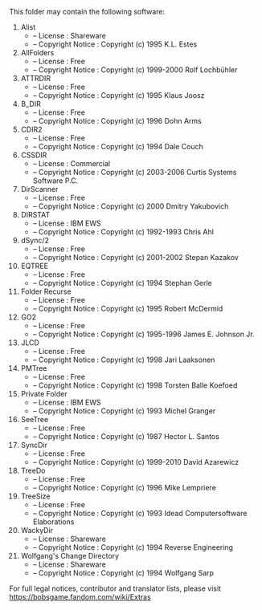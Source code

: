 ﻿This folder may contain the following software:

1. Alist
   - – License : Shareware
   - – Copyright Notice : Copyright (c) 1995 K.L. Estes
2. AllFolders
   - – License : Free
   - – Copyright Notice : Copyright (c) 1999-2000 Rolf Lochbühler
3. ATTRDIR
   - – License : Free
   - – Copyright Notice : Copyright (c) 1995 Klaus Joosz
4. B_DIR
   - – License : Free
   - – Copyright Notice : Copyright (c) 1996 Dohn Arms
5. CDIR2
   - – License : Free
   - – Copyright Notice : Copyright (c) 1994 Dale Couch
6. CSSDIR
   - – License : Commercial
   - – Copyright Notice : Copyright (c) 2003-2006 Curtis Systems Software P.C.
7. DirScanner
   - – License : Free
   - – Copyright Notice : Copyright (c) 2000 Dmitry Yakubovich
8. DIRSTAT
   - – License : IBM EWS
   - – Copyright Notice : Copyright (c) 1992-1993 Chris Ahl
9. dSync/2
   - – License : Free
   - – Copyright Notice : Copyright (c) 2001-2002 Stepan Kazakov
10. EQTREE
    - – License : Free
    - – Copyright Notice : Copyright (c) 1994 Stephan Gerle
11. Folder Recurse
    - – License : Free
    - – Copyright Notice : Copyright (c) 1995 Robert McDermid
12. GO2
    - – License : Free
    - – Copyright Notice : Copyright (c) 1995-1996 James E. Johnson Jr.
13. JLCD
    - – License : Free
    - – Copyright Notice : Copyright (c) 1998 Jari Laaksonen
14. PMTree
    - – License : Free
    - – Copyright Notice : Copyright (c) 1998 Torsten Balle Koefoed
15. Private Folder
    - – License : IBM EWS
    - – Copyright Notice : Copyright (c) 1993 Michel Granger
16. SeeTree
    - – License : Free
    - – Copyright Notice : Copyright (c) 1987 Hector L. Santos
17. SyncDir
    - – License : Free
    - – Copyright Notice : Copyright (c) 1999-2010 David Azarewicz
18. TreeDo
    - – License : Free
    - – Copyright Notice : Copyright (c) 1996 Mike Lempriere
19. TreeSize
    - – License : Free
    - – Copyright Notice : Copyright (c) 1993 Idead Computersoftware Elaborations
20. WackyDir
    - – License : Shareware
    - – Copyright Notice : Copyright (c) 1994 Reverse Engineering
21. Wolfgang's Change Directory
    - – License : Shareware
    - – Copyright Notice : Copyright (c) 1994 Wolfgang Sarp

For full legal notices, contributor and translator lists, please visit https://bobsgame.fandom.com/wiki/Extras